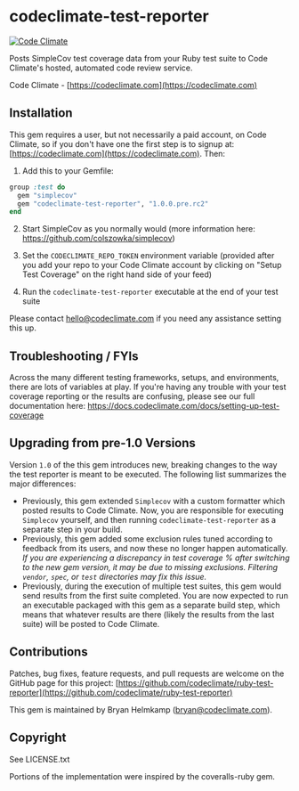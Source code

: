 # codeclimate-test-reporter

[![Code Climate](https://codeclimate.com/github/codeclimate/ruby-test-reporter/badges/gpa.svg)](https://codeclimate.com/github/codeclimate/ruby-test-reporter)

Posts SimpleCov test coverage data from your Ruby test suite to Code Climate's hosted, automated code review service.

Code Climate - [https://codeclimate.com](https://codeclimate.com)

## Installation

This gem requires a user, but not necessarily a paid account, on Code Climate, so if you don't have one the
first step is to signup at: [https://codeclimate.com](https://codeclimate.com). Then:

1. Add this to your Gemfile:

```ruby
group :test do
  gem "simplecov"
  gem "codeclimate-test-reporter", "1.0.0.pre.rc2"
end
```

2. Start SimpleCov as you normally would (more information here: https://github.com/colszowka/simplecov)

3. Set the `CODECLIMATE_REPO_TOKEN` environment variable (provided after you add your repo to your Code Climate account by clicking on "Setup Test Coverage" on the right hand side of your feed)

4. Run the `codeclimate-test-reporter` executable at the end of your test suite

Please contact hello@codeclimate.com if you need any assistance setting this up.

## Troubleshooting / FYIs

Across the many different testing frameworks, setups, and environments, there are lots of variables at play. If you're having any trouble with your test coverage reporting or the results are confusing, please see our full documentation here: https://docs.codeclimate.com/docs/setting-up-test-coverage

## Upgrading from pre-1.0 Versions

Version `1.0` of the this gem introduces new, breaking changes to the way the test reporter is meant to be executed. The following list summarizes the major differences:

* Previously, this gem extended `Simplecov` with a custom formatter which posted results to Code Climate. Now, you are responsible for executing `Simplecov` yourself, and then running `codeclimate-test-reporter` as a separate step in your build.
* Previously, this gem added some exclusion rules tuned according to feedback from its users, and now these no longer happen automatically. *If you are experiencing a discrepancy in test coverage % after switching to the new gem version, it may be due to missing exclusions. Filtering `vendor`, `spec`, or `test` directories may fix this issue.*
* Previously, during the execution of multiple test suites, this gem would send results from the first suite completed. You are now expected to run an executable packaged with this gem as a separate build step, which means that whatever results are there (likely the results from the last suite) will be posted to Code Climate.

## Contributions

Patches, bug fixes, feature requests, and pull requests are welcome on the
GitHub page for this project: [https://github.com/codeclimate/ruby-test-reporter](https://github.com/codeclimate/ruby-test-reporter)

This gem is maintained by Bryan Helmkamp (bryan@codeclimate.com).

## Copyright

See LICENSE.txt

Portions of the implementation were inspired by the coveralls-ruby gem.
